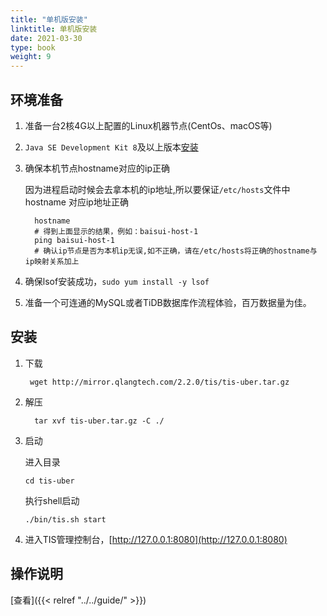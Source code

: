```yaml
---
title: "单机版安装"
linktitle: 单机版安装
date: 2021-03-30
type: book
weight: 9
---
```


## 环境准备

1. 准备一台2核4G以上配置的Linux机器节点(CentOs、macOS等)
2. `Java SE Development Kit 8`及以上版本[安装](https://www.oracle.com/java/technologies/javase/javase-jdk8-downloads.html)
3. 确保本机节点hostname对应的ip正确
   
   因为进程启动时候会去拿本机的ip地址,所以要保证`/etc/hosts`文件中hostname 对应ip地址正确
   ```shell script
     hostname
     # 得到上面显示的结果，例如：baisui-host-1
     ping baisui-host-1
     # 确认ip节点是否为本机ip无误,如不正确，请在/etc/hosts将正确的hostname与ip映射关系加上
   ```
4. 确保lsof安装成功，`sudo yum install -y lsof`
5. 准备一个可连通的MySQL或者TiDB数据库作流程体验，百万数据量为佳。


## 安装

1. 下载

   ```shell script
    wget http://mirror.qlangtech.com/2.2.0/tis/tis-uber.tar.gz
   ```

2. 解压
   ```shell script
     tar xvf tis-uber.tar.gz -C ./
   ```
   
3. 启动
   
   进入目录 
   ```shell script
   cd tis-uber
   ```
   执行shell启动
   ```shell script
   ./bin/tis.sh start
   ```
   
4. 进入TIS管理控制台，[http://127.0.0.1:8080](http://127.0.0.1:8080)
   

## 操作说明

   [查看]({{< relref "../../guide/" >}})
      
